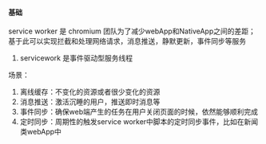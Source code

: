 #### 基础
service worker 是 chromium 团队为了减少webApp和NativeApp之间的差距；基于此可以实现拦截和处理网络请求，消息推送，静默更新，事件同步等服务

1. servicework 是事件驱动型服务线程

场景：
1. 离线缓存：不变化的资源或者很少变化的资源
2. 消息推送：激活沉睡的用户，推送即时消息等
3. 事件同步：确保web端产生的任务在用户关闭页面的时候，依然能够顺利完成
4. 定时同步：周期性的触发service worker中脚本的定时同步事件，比如在新闻类webApp中